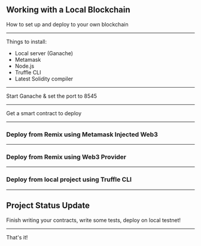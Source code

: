 ## Working with a Local Blockchain

How to set up and deploy to your own blockchain

---

Things to install:

- Local server (Ganache)
- Metamask
- Node.js
- Truffle CLI
- Latest Solidity compiler

---

Start Ganache & set the port to 8545

---

Get a smart contract to deploy

---

### Deploy from Remix using Metamask Injected Web3

---

### Deploy from Remix using Web3 Provider

---

### Deploy from local project using Truffle CLI

---

## Project Status Update

Finish writing your contracts, write some tests, deploy on local testnet!

---

That's it!
